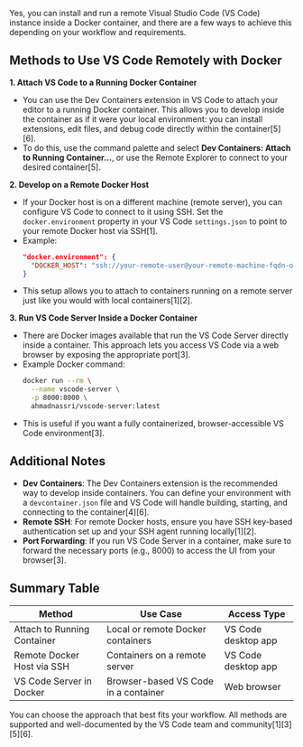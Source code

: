 Yes, you can install and run a remote Visual Studio Code (VS Code) instance inside a Docker container, and there are a few ways to achieve this depending on your workflow and requirements.

## Methods to Use VS Code Remotely with Docker

**1. Attach VS Code to a Running Docker Container**
- You can use the Dev Containers extension in VS Code to attach your editor to a running Docker container. This allows you to develop inside the container as if it were your local environment: you can install extensions, edit files, and debug code directly within the container[5][6].
- To do this, use the command palette and select **Dev Containers: Attach to Running Container...**, or use the Remote Explorer to connect to your desired container[5].

**2. Develop on a Remote Docker Host**
- If your Docker host is on a different machine (remote server), you can configure VS Code to connect to it using SSH. Set the `docker.environment` property in your VS Code `settings.json` to point to your remote Docker host via SSH[1].
- Example:
  ```json
  "docker.environment": {
    "DOCKER_HOST": "ssh://your-remote-user@your-remote-machine-fqdn-or-ip"
  }
  ```
- This setup allows you to attach to containers running on a remote server just like you would with local containers[1][2].

**3. Run VS Code Server Inside a Docker Container**
- There are Docker images available that run the VS Code Server directly inside a container. This approach lets you access VS Code via a web browser by exposing the appropriate port[3].
- Example Docker command:
  ```bash
  docker run --rm \
    --name vscode-server \
    -p 8000:8000 \
    ahmadnassri/vscode-server:latest
  ```
- This is useful if you want a fully containerized, browser-accessible VS Code environment[3].

## Additional Notes

- **Dev Containers**: The Dev Containers extension is the recommended way to develop inside containers. You can define your environment with a `devcontainer.json` file and VS Code will handle building, starting, and connecting to the container[4][6].
- **Remote SSH**: For remote Docker hosts, ensure you have SSH key-based authentication set up and your SSH agent running locally[1][2].
- **Port Forwarding**: If you run VS Code Server in a container, make sure to forward the necessary ports (e.g., 8000) to access the UI from your browser[3].

## Summary Table

| Method                                 | Use Case                                     | Access Type           |
|-----------------------------------------|----------------------------------------------|-----------------------|
| Attach to Running Container             | Local or remote Docker containers            | VS Code desktop app   |
| Remote Docker Host via SSH              | Containers on a remote server                | VS Code desktop app   |
| VS Code Server in Docker                | Browser-based VS Code in a container         | Web browser           |

You can choose the approach that best fits your workflow. All methods are supported and well-documented by the VS Code team and community[1][3][5][6].
 
